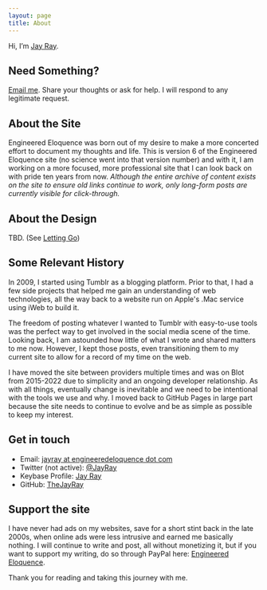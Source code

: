 ```yaml
---
layout: page
title: About
---
```


Hi, I’m [Jay Ray](/jayray).

## Need Something?

<a href="mailto:jayray@engineeredeloquence.com">Email me</a>. Share your thoughts or ask for help. I will respond to any legitimate request.

## About the Site

Engineered Eloquence was born out of my desire to make a more concerted effort to document my thoughts and life. This is version 6 of the Engineered Eloquence site (no science went into that version number) and with it, I am working on a more focused, more professional site that I can look back on with pride ten years from now. *Although the entire archive of content exists on the site to ensure old links continue to work, only long-form posts are currently visible for click-through.*

## About the Design

TBD. (See [Letting Go](/2022/11/letting-go))

## Some Relevant History

In 2009, I started using Tumblr as a blogging platform. Prior to that, I had a few side projects that helped me gain an understanding of web technologies, all the way back to a website run on Apple's .Mac service using iWeb to build it. 

The freedom of posting whatever I wanted to Tumblr with easy-to-use tools was the perfect way to get involved in the social media scene of the time. Looking back, I am astounded how little of what I wrote and shared matters to me now. However, I kept those posts, even transitioning them to my current site to allow for a record of my time on the web.

I have moved the site between providers multiple times and was on Blot from 2015-2022 due to simplicity and an ongoing developer relationship. As with all things, eventually change is inevitable and we need to be intentional with the tools we use and why. I moved back to GitHub Pages in large part because the site needs to continue to evolve and be as simple as possible to keep my interest. 

## Get in touch

+ Email: <a href="mailto:jayray@engineeredeloquence.com">jayray at engineeredeloquence dot com</a>
+ Twitter (not active): <a href="https://twitter.com/jayray">@JayRay</a>
+ Keybase Profile: <a href="https://keybase.io/jayray">Jay Ray</a>
+ GitHub: <a href="https://github.com/thejayray/">TheJayRay</a>

## Support the site

I have never had ads on my websites, save for a short stint back in the late 2000s, when online ads were less intrusive and earned me basically nothing. I will continue to write and post, all without monetizing it, but if you want to support my writing, do so through PayPal here: <a href="https://paypal.me/engineeredeloquence">Engineered Eloquence</a>.

Thank you for reading and taking this journey with me.